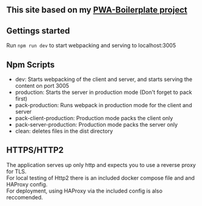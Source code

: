 ## This site based on my [PWA-Boilerplate project](https://github.com/briancw/pwa-boilerplate)

## Gettings started
Run ```npm run dev``` to start webpacking and serving to localhost:3005<br>

## Npm Scripts
 - dev: Starts webpacking of the client and server, and starts serving the content on port 3005
 - production: Starts the server in production mode (Don't forget to pack first)
 - pack-production: Runs webpack in production mode for the client and server
 - pack-client-production: Production mode packs the client only
 - pack-server-production: Production mode packs the server only
 - clean: deletes files in the dist directory

## HTTPS/HTTP2
The application serves up only http and expects you to use a reverse proxy for TLS.<br>
For local testing of Http2 there is an included docker compose file and and HAProxy config.<br>
For deployment, using HAProxy via the included config is also reccomended.<br>